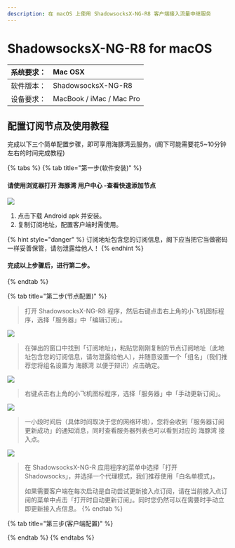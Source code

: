 ```yaml
---
description: 在 macOS 上使用 ShadowsocksX-NG-R8 客户端接入流量中继服务
---
```


# ShadowsocksX-NG-R8 for macOS

| 系统要求：  | Mac OSX |
| :--- | :--- |
| 软件版本：  | ShadowsocksX-NG-R8 |
| 设备要求：  | MacBook / iMac / Mac Pro |

## 配置订阅节点及使用教程

完成以下三个简单配置步骤，即可享用海豚湾云服务。\(阁下可能需要花5~10分钟左右的时间完成教程\)

{% tabs %}
{% tab title="第一步\(软件安装\)" %}
#### 请使用浏览器打开 海豚湾 用户中心 -查看快速添加节点

![](../.gitbook/assets/image%20%281%29.png)

1. 点击下载 Android apk 并安装。
2. 复制订阅地址，配置客户端时需使用。

{% hint style="danger" %}
订阅地址包含您的订阅信息，阁下应当把它当做密码一样妥善保管，请勿泄露给他人！
{% endhint %}

#### 完成以上步骤后，进行第二步。
{% endtab %}

{% tab title="第二步\(节点配置\)" %}
> 打开 ShadowsocksX-NG-R8 程序，然后右键点击右上角的小飞机图标程序，选择「服务器」中「编辑订阅」。

![](../.gitbook/assets/image%20%2817%29.png)

> 在弹出的窗口中找到「订阅地址」，粘贴您刚刚复制的节点订阅地址（此地址包含您的订阅信息，请勿泄露给他人），并随意设置一个「组名」（我们推荐您将组名设置为 海豚湾 以便于辩识）点击确定。

![](../.gitbook/assets/image%20%2827%29.png)

> 右键点击右上角的小飞机图标程序，选择「服务器」中「手动更新订阅」。

![](../.gitbook/assets/image%20%289%29.png)

> 一小段时间后（具体时间取决于您的网络环境），您将会收到「服务器订阅更新成功」的通知消息，同时查看服务器列表也可以看到对应的 海豚湾 接入点。

![](../.gitbook/assets/image%20%2820%29.png)

> 在 ShadowsocksX-NG-R 应用程序的菜单中选择「打开 Shadowsocks」，并选择一个代理模式，我们推荐使用「白名单模式」。
>
> 如果需要客户端在每次启动是自动尝试更新接入点订阅，请在当前接入点订阅的菜单中点击「打开时自动更新订阅」。同时您仍然可以在需要时手动立即更新接入点信息。
{% endtab %}

{% tab title="第三步\(客户端配置\)" %}

{% endtab %}
{% endtabs %}

